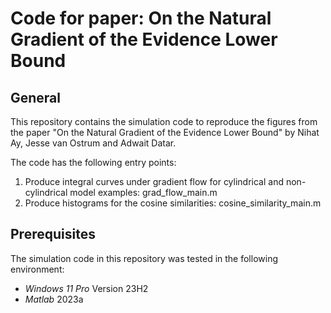 # Code for paper: On the Natural Gradient of the Evidence Lower Bound

## General

This repository contains the simulation code to reproduce the figures from the paper "On the Natural Gradient of the Evidence Lower Bound" by Nihat Ay, Jesse van Ostrum and Adwait Datar.

The code has the following entry points:
1. Produce integral curves under gradient flow for cylindrical and non-cylindrical model examples: grad_flow_main.m
2. Produce histograms for the cosine similarities: cosine_similarity_main.m

## Prerequisites
The simulation code in this repository was tested in the following environment:
* *Windows 11 Pro* Version 23H2
* *Matlab* 2023a